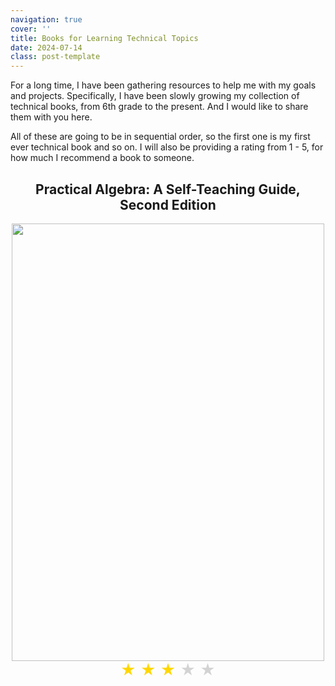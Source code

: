 ```yaml
---
navigation: true
cover: ''
title: Books for Learning Technical Topics
date: 2024-07-14
class: post-template
---
```


For a long time, I have been gathering resources to help me with my goals and projects. Specifically, I have been slowly growing my collection of technical books, from 6th grade to the present. And I would like to share them with you here. 


All of these are going to be in sequential order, so the first one is my first ever technical book and so on. I will also be providing a rating from 1 - 5, for how much I recommend a book to someone.


<div align="center">
    <h2><a href="https://amzn.to/4fcP5Of" style="text-decoration: none; color: inherit;">Practical Algebra: A Self-Teaching Guide, Second Edition</a></h2>
    <img src="https://m.media-amazon.com/images/I/81B0wgtFaXL._SL1500_.jpg" width="500" height="700" />
    <div style="font-size: 24px;">
        <span style="color: gold;">★</span>
        <span style="color: gold;">★</span>
        <span style="color: gold;">★</span>
        <span style="color: lightgray;">★</span>
        <span style="color: lightgray;">★</span>
    </div>
</div>

